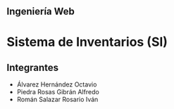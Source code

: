 ## Ingeniería Web ##

Sistema de Inventarios (SI)
=======

Integrantes
-------
 - Álvarez Hernández Octavio
 - Piedra Rosas Gibrán Alfredo
 - Román Salazar Rosario Iván



